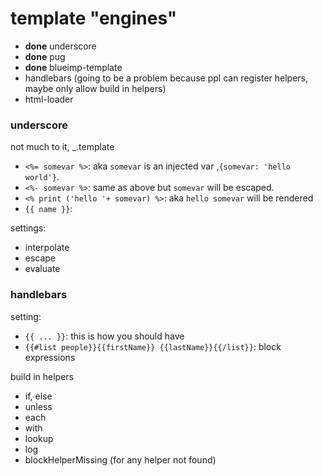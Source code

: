 # template "engines"

- **done** underscore
- **done** pug
- **done** blueimp-template
- handlebars (going to be a problem because ppl can register helpers, maybe only allow build in helpers)
- html-loader


### underscore

not much to it, _.template  

- `<%= somevar %>`: aka `somevar` is an injected var ,`{somevar: 'hello world'}`.
- `<%- somevar %>`: same as above but `somevar` will be escaped.
- `<% print ('hello '+ somevar) %>`: aka `hello somevar` will be rendered
- `{{ name }}`: 

settings:
- interpolate
- escape
- evaluate


### handlebars

setting:
- `{{ ... }}`: this is how you should have
- `{{#list people}}{{firstName}} {{lastName}}{{/list}}`: block expressions

build in helpers

- if, else
- unless
- each
- with
- lookup
- log
- blockHelperMissing (for any helper not found)




